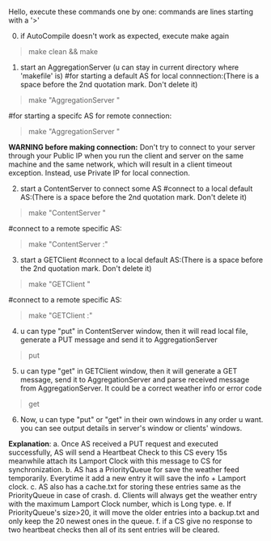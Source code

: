 Hello,
execute these commands one by one:
commands are lines starting with a '>'

0. if AutoCompile doesn't work as expected, execute make again
> make clean && make

1. start an AggregationServer (u can stay in current directory where 'makefile' is)
#for starting a default AS for local connnection:(There is a space before the 2nd quotation mark. Don't delete it)
> make "AggregationServer "

#for starting a specifc AS for remote connection:
> make "AggregationServer <port>"

**WARNING before making connection:**
Don't try to connect to your server through your Public IP when you run the client and server on the same machine and the same network, which will result in a client timeout exception.
Instead, use Private IP for local connection.

2. start a ContentServer to connect some AS
#connect to a local default AS:(There is a space before the 2nd quotation mark. Don't delete it)
> make "ContentServer "

#connect to a remote specific AS:
> make "ContentServer <IP>:<port>"

3. start a GETClient
#connect to a local default AS:(There is a space before the 2nd quotation mark. Don't delete it)
> make "GETClient "

#connect to a remote specific AS:
> make "GETClient <IP>:<port>"

4. u can type "put" in ContentServer window, then it will read local file, generate a PUT message and send it to AggregationServer
> put

5. u can type "get" in GETClient window, then it will generate a GET message, send it to AggregationServer and parse received message from AggregationServer. It could be a correct weather info or error code
> get

6. Now, u can type "put" or "get" in their own windows in any order u want.
 you can see output details in server's window or clients' windows.

**Explanation**:
   a. Once AS received a PUT request and executed successfully, AS will send a Heartbeat Check to this CS every 15s
   meanwhile attach its Lamport Clock with this message to CS for synchronization.
   b. AS has a PriorityQueue for save the weather feed temporarily. Everytime it add a new entry it will save the info +
   Lamport clock.
   c. AS also has a cache.txt for storing these entries same as the PriorityQueue in case of crash.
   d. Clients will always get the weather entry with the maximum Lamport Clock number, which is Long type.
   e. If PriorityQueue's size>20, it will move the older entries into a backup.txt and only keep the 20 newest ones in
   the queue.
   f. if a CS give no response to two heartbeat checks then all of its sent entries will be cleared.